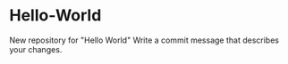 # Hello-World
 New repository for "Hello World"
Write a commit message that describes your changes.
